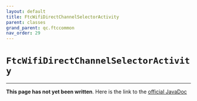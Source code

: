 ```yaml
---
layout: default
title: FtcWifiDirectChannelSelectorActivity
parent: classes
grand_parent: qc.ftccommon
nav_order: 29
---
```

# `FtcWifiDirectChannelSelectorActivity`
---
**This page has not yet been written**. Here is the link to the [official JavaDoc](https://ftctechnh.github.io/ftc_app/doc/javadoc/com/qualcomm/ftccommon/FtcWifiDirectChannelSelectorActivity.html)
        
